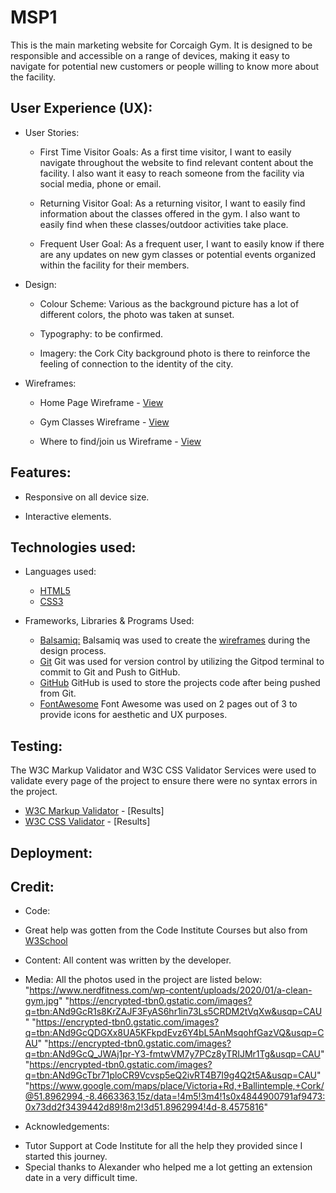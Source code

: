 # MSP1

This is the main marketing website for Corcaigh Gym. It is designed to be responsible and accessible on a range of devices, making it easy to navigate for potential new customers or people willing to know more about the facility. 

## User Experience (UX):


* User Stories:

  * First Time Visitor Goals: 
  As a first time visitor, I want to easily navigate throughout the website to find relevant content about the facility. I also want it easy to reach someone from the facility via social media, phone or email. 

  * Returning Visitor Goal: 
  As a returning visitor, I want to easily find information about the classes offered in the gym. I also want to easily find when these classes/outdoor activities take place. 

  * Frequent User Goal: 
  As a frequent user, I want to easily know if there are any updates on new gym classes or potential events organized within the facility for their members. 

* Design: 

  * Colour Scheme: Various as the background picture has a lot of different colors, the photo was taken at sunset.  

  * Typography: to be confirmed.

  * Imagery: the Cork City background photo is there to reinforce the feeling of connection to the identity of the city. 


* Wireframes:

  * Home Page Wireframe - [View](https://balsamiq.cloud/s4m92ip/pd7t8tu/r2278)

  * Gym Classes Wireframe - [View](https://balsamiq.cloud/s4m92ip/pd7t8tu/r80F3)

  * Where to find/join us Wireframe - [View](https://balsamiq.cloud/s4m92ip/pd7t8tu/r266D)


## Features:


* Responsive on all device size. 

* Interactive elements. 


## Technologies used:


* Languages used:

  * [HTML5](https://en.wikipedia.org/wiki/HTML5)
  * [CSS3](https://en.wikipedia.org/wiki/CSS#CSS_3)


* Frameworks, Libraries & Programs Used:

  * [Balsamiq:](https://balsamiq.com) Balsamiq was used to create the [wireframes](https://balsamiq.cloud/s4m92ip/pd7t8tu/r2278) during the design process.
  * [Git](https://git-scm.com) Git was used for version control by utilizing the Gitpod terminal to commit to Git and Push to GitHub.
  * [GitHub](https://github.com) GitHub is used to store the projects code after being pushed from Git.
  * [FontAwesome](https://fontawesome.com) Font Awesome was used on 2 pages out of 3 to provide icons for aesthetic and UX purposes.


## Testing:

The W3C Markup Validator and W3C CSS Validator Services were used to validate every page of the project to ensure there were no syntax errors in the project.

* [W3C Markup Validator](https://jigsaw.w3.org/css-validator/#validate_by_input) - [Results]
* [W3C CSS Validator](https://jigsaw.w3.org/css-validator/#validate_by_input) - [Results]


## Deployment:





## Credit:

* Code:
 * Great help was gotten from the Code Institute Courses but also from [W3School](https://www.w3schools.com/)


* Content:
All content was written by the developer. 

* Media:
All the photos used in the project are listed below:
"https://www.nerdfitness.com/wp-content/uploads/2020/01/a-clean-gym.jpg"
"https://encrypted-tbn0.gstatic.com/images?q=tbn:ANd9GcR1s8KrZAJF3FyAS6hr1in73Ls5CRDM2tVqXw&usqp=CAU"
"https://encrypted-tbn0.gstatic.com/images?q=tbn:ANd9GcQDGXx8UA5KFkpdEvz6Y4bL5AnMsqohfGazVQ&usqp=CAU"
"https://encrypted-tbn0.gstatic.com/images?q=tbn:ANd9GcQ_JWAj1pr-Y3-fmtwVM7y7PCz8yTRIJMr1Tg&usqp=CAU"
"https://encrypted-tbn0.gstatic.com/images?q=tbn:ANd9GcTbr71ploCR9Vcvsp5eQ2ivRT4B7I9g4Q2t5A&usqp=CAU"
"https://www.google.com/maps/place/Victoria+Rd,+Ballintemple,+Cork/@51.8962994,-8.4663363,15z/data=!4m5!3m4!1s0x4844900791af9473:0x73dd2f3439442d89!8m2!3d51.8962994!4d-8.4575816"

* Acknowledgements:
 - Tutor Support at Code Institute for all the help they provided since I started this journey. 
 - Special thanks to Alexander who helped me a lot getting an extension date in a very difficult time. 

